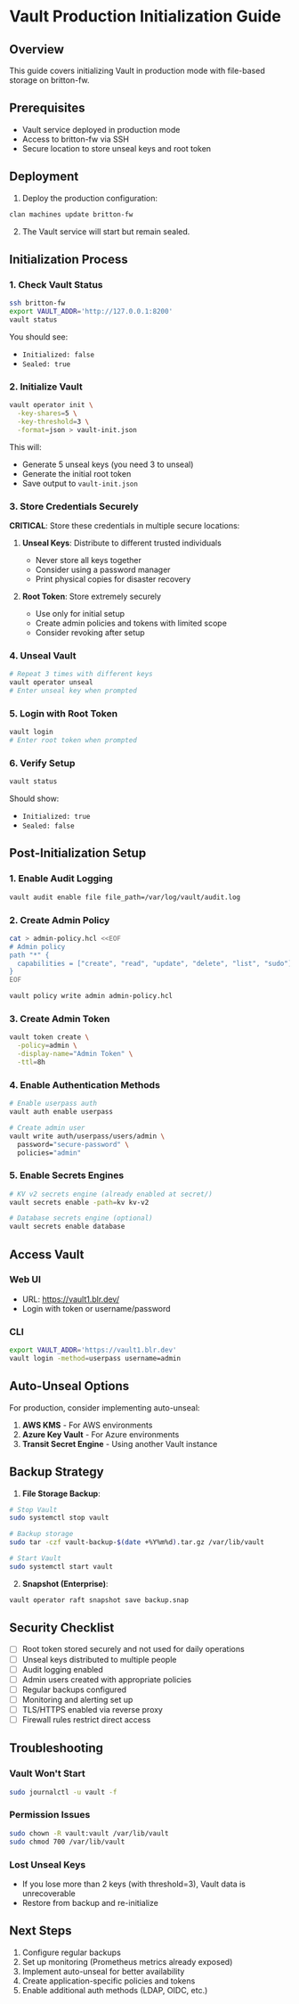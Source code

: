 # Vault Production Initialization Guide

## Overview
This guide covers initializing Vault in production mode with file-based storage on britton-fw.

## Prerequisites
- Vault service deployed in production mode
- Access to britton-fw via SSH
- Secure location to store unseal keys and root token

## Deployment

1. Deploy the production configuration:
```bash
clan machines update britton-fw
```

2. The Vault service will start but remain sealed.

## Initialization Process

### 1. Check Vault Status
```bash
ssh britton-fw
export VAULT_ADDR='http://127.0.0.1:8200'
vault status
```

You should see:
- `Initialized: false`
- `Sealed: true`

### 2. Initialize Vault
```bash
vault operator init \
  -key-shares=5 \
  -key-threshold=3 \
  -format=json > vault-init.json
```

This will:
- Generate 5 unseal keys (you need 3 to unseal)
- Generate the initial root token
- Save output to `vault-init.json`

### 3. Store Credentials Securely

**CRITICAL**: Store these credentials in multiple secure locations:

1. **Unseal Keys**: Distribute to different trusted individuals
   - Never store all keys together
   - Consider using a password manager
   - Print physical copies for disaster recovery

2. **Root Token**: Store extremely securely
   - Use only for initial setup
   - Create admin policies and tokens with limited scope
   - Consider revoking after setup

### 4. Unseal Vault
```bash
# Repeat 3 times with different keys
vault operator unseal
# Enter unseal key when prompted
```

### 5. Login with Root Token
```bash
vault login
# Enter root token when prompted
```

### 6. Verify Setup
```bash
vault status
```

Should show:
- `Initialized: true`
- `Sealed: false`

## Post-Initialization Setup

### 1. Enable Audit Logging
```bash
vault audit enable file file_path=/var/log/vault/audit.log
```

### 2. Create Admin Policy
```bash
cat > admin-policy.hcl <<EOF
# Admin policy
path "*" {
  capabilities = ["create", "read", "update", "delete", "list", "sudo"]
}
EOF

vault policy write admin admin-policy.hcl
```

### 3. Create Admin Token
```bash
vault token create \
  -policy=admin \
  -display-name="Admin Token" \
  -ttl=8h
```

### 4. Enable Authentication Methods
```bash
# Enable userpass auth
vault auth enable userpass

# Create admin user
vault write auth/userpass/users/admin \
  password="secure-password" \
  policies="admin"
```

### 5. Enable Secrets Engines
```bash
# KV v2 secrets engine (already enabled at secret/)
vault secrets enable -path=kv kv-v2

# Database secrets engine (optional)
vault secrets enable database
```

## Access Vault

### Web UI
- URL: https://vault1.blr.dev/
- Login with token or username/password

### CLI
```bash
export VAULT_ADDR='https://vault1.blr.dev'
vault login -method=userpass username=admin
```

## Auto-Unseal Options

For production, consider implementing auto-unseal:

1. **AWS KMS** - For AWS environments
2. **Azure Key Vault** - For Azure environments
3. **Transit Secret Engine** - Using another Vault instance

## Backup Strategy

1. **File Storage Backup**:
```bash
# Stop Vault
sudo systemctl stop vault

# Backup storage
sudo tar -czf vault-backup-$(date +%Y%m%d).tar.gz /var/lib/vault

# Start Vault
sudo systemctl start vault
```

2. **Snapshot (Enterprise)**:
```bash
vault operator raft snapshot save backup.snap
```

## Security Checklist

- [ ] Root token stored securely and not used for daily operations
- [ ] Unseal keys distributed to multiple people
- [ ] Audit logging enabled
- [ ] Admin users created with appropriate policies
- [ ] Regular backups configured
- [ ] Monitoring and alerting set up
- [ ] TLS/HTTPS enabled via reverse proxy
- [ ] Firewall rules restrict direct access

## Troubleshooting

### Vault Won't Start
```bash
sudo journalctl -u vault -f
```

### Permission Issues
```bash
sudo chown -R vault:vault /var/lib/vault
sudo chmod 700 /var/lib/vault
```

### Lost Unseal Keys
- If you lose more than 2 keys (with threshold=3), Vault data is unrecoverable
- Restore from backup and re-initialize

## Next Steps

1. Configure regular backups
2. Set up monitoring (Prometheus metrics already exposed)
3. Implement auto-unseal for better availability
4. Create application-specific policies and tokens
5. Enable additional auth methods (LDAP, OIDC, etc.)